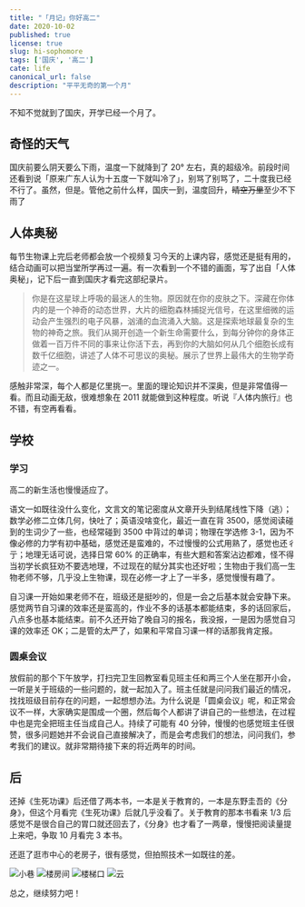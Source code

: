 ```yaml
---
title: "「月记」你好高二"
date: 2020-10-02
published: true
license: true
slug: hi-sophomore
tags: ['国庆', '高二']
cate: life
canonical_url: false
description: "平平无奇的第一个月"
---
```


不知不觉就到了国庆，开学已经一个月了。

## 奇怪的天气

国庆前要么阴天要么下雨，温度一下就降到了 20° 左右，真的超级冷。前段时间还看到说「原来广东人认为十五度一下就叫冷了」，别骂了别骂了，二十度我已经不行了。虽然，但是。管他之前什么样，国庆一到，温度回升，~~晴空万里~~至少不下雨了

## 人体奥秘

每节生物课上完后老师都会放一个视频复习今天的上课内容，感觉还是挺有用的，结合动画可以把当堂所学再过一遍。有一次看到一个不错的画面，写了出自「人体奥秘」，记下后一直到国庆才看完这部纪录片。

> 你是在这星球上呼吸的最迷人的生物。原因就在你的皮肤之下。深藏在你体内的是一个神奇的动态世界，大片的细胞森林捕捉光信号，在这里细微的运动会产生强烈的电子风暴，汹涌的血流涌入大脑。这是探索地球最复杂的生物的神奇之旅。我们从揭开创造一个新生命需要什么，到每分钟你的身体正做着一百万件不同的事来让你活下去，再到你的大脑如何从几个细胞长成有数千亿细胞，讲述了人体不可思议的奥秘。展示了世界上最伟大的生物学奇迹之一。

感触非常深，每个人都是亿里挑一。里面的理论知识并不深奥，但是非常值得一看。而且动画无敌，很难想象在 2011 就能做到这种程度。听说『人体内旅行』也不错，有空再看看。

## 学校

### 学习

高二的新生活也慢慢适应了。

语文一如既往没什么变化，文言文的笔记密度从文章开头到结尾线性下降（逃）；数学必修二立体几何，快吐了；英语没啥变化，最近一直在背 3500，感觉阅读碰到的生词少了一些，也经常碰到 3500 中背过的单词；物理在学选修 3-1，因为不像必修的力学有初中基础，感觉还是蛮难的，不过慢慢的公式用熟了，感觉也还彳亍；地理无话可说，选择日常 60% 的正确率，有些大题和答案沾边都难，怪不得当初学长疯狂劝不要选地理，不过现在的赋分其实也还好啦；生物由于我们高一生物老师不够，几乎没上生物课，现在必修一才上了一半多，感觉慢慢有趣了。

自习课一开始如果老师不在，班级还是挺吵的，但是一会之后基本就会安静下来。感觉两节自习课的效率还是蛮高的，作业不多的话基本都能结束，多的话回家后，八点多也基本能结束。前不久还开始了晚自习的报名，我没报，一是因为感觉自习课的效率还 OK；二是管的太严了，如果和平常自习课一样的话那我肯定报。

### 圆桌会议

放假前的那个下午放学，打扫完卫生回教室看见班主任和两三个人坐在那开小会，一听是关于班级的一些问题的，就一起加入了。班主任就是问问我们最近的情况，找找班级目前存在的问题，一起想想办法。为什么说是「圆桌会议」呢，和正常会议不一样，大家确实是围成一个圈，然后每个人都讲了讲自己的一些想法，在过程中也是完全把班主任当成自己人。持续了可能有 40 分钟，慢慢的也感觉班主任很赞，很多问题她并不会说自己直接解决了，而是会考虑我们的想法，问问我们，参考我们的建议。就非常期待接下来的将近两年的时间。

## 后

还掉《生死功课》后还借了两本书，一本是关于教育的，一本是东野圭吾的《分身》，但这个月看完《生死功课》后就几乎没看了。关于教育的那本书看来 1/3 后感觉不是很合自己的胃口就还回去了，《分身》也才看了一两章，慢慢把阅读量提上来吧，争取 10 月看完 3 本书。

还逛了逛市中心的老房子，很有感觉，但拍照技术一如既往的差。

![小巷](https://u.jalenchuh.cn/hi-sophomore/1.jpg)
![楼房间](https://u.jalenchuh.cn/hi-sophomore/2.jpg)
![楼梯口](https://u.jalenchuh.cn/hi-sophomore/3.jpg)
![云](https://u.jalenchuh.cn/hi-sophomore/4.jpg)

总之，继续努力吧！
